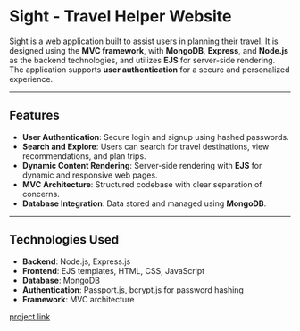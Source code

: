 # Sight - Travel Helper Website

Sight is a web application built to assist users in planning their travel. It is designed using the **MVC framework**, with **MongoDB**, **Express**, and **Node.js** as the backend technologies, and utilizes **EJS** for server-side rendering. The application supports **user authentication** for a secure and personalized experience.

---

## Features

- **User Authentication**: Secure login and signup using hashed passwords.
- **Search and Explore**: Users can search for travel destinations, view recommendations, and plan trips.
- **Dynamic Content Rendering**: Server-side rendering with **EJS** for dynamic and responsive web pages.
- **MVC Architecture**: Structured codebase with clear separation of concerns.
- **Database Integration**: Data stored and managed using **MongoDB**.

---

## Technologies Used

- **Backend**: Node.js, Express.js
- **Frontend**: EJS templates, HTML, CSS, JavaScript
- **Database**: MongoDB
- **Authentication**: Passport.js, bcrypt.js for password hashing
- **Framework**: MVC architecture

<a href="https://wanderl.onrender.com/" > project link  </a>
